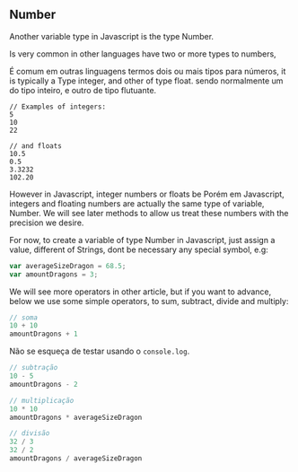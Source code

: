 ## Number

Another variable type in Javascript is the type Number.

Is very common in other languages have two or more types to numbers, 

É comum em outras linguagens termos dois ou mais tipos para números, it is typically a Type integer, and other of type float. sendo normalmente um do tipo inteiro, e outro de tipo flutuante. 

```
// Examples of integers:
5
10
22
```

```
// and floats
10.5
0.5
3.3232
102.20
```

However in Javascript, integer numbers or floats be 
Porém em Javascript, integers and floating numbers are actually the same type of variable, Number. We will see later methods to allow us treat these numbers with the precision we desire.

For now, to create a variable of type Number in Javascript, just assign a value, different of Strings, dont be necessary any special symbol, e.g: 

```js
var averageSizeDragon = 68.5;
var amountDragons = 3;
```

We will see more operators in other article, but if you want to advance, below we use some simple operators, to sum, subtract, divide and multiply:

```js
// soma
10 + 10
amountDragons + 1
```

Não se esqueça de testar usando o `console.log`.

```js
// subtração
10 - 5
amountDragons - 2
```

```js
// multiplicação
10 * 10
amountDragons * averageSizeDragon
```

```js
// divisão
32 / 3
32 / 2
amountDragons / averageSizeDragon
```